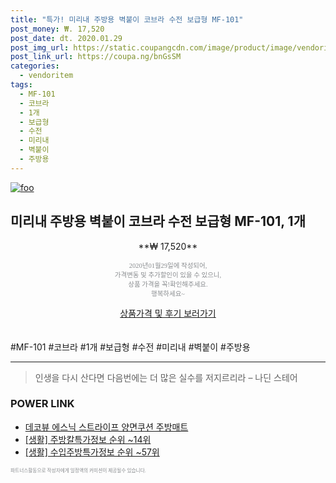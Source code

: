 ```yaml
--- 
title: "특가! 미리내 주방용 벽붙이 코브라 수전 보급형 MF-101" 
post_money: ₩. 17,520 
post_date: dt. 2020.01.29 
post_img_url: https://static.coupangcdn.com/image/product/image/vendoritem/2019/01/18/3213121418/e68609e2-ff05-4037-9020-bc8441ae8da4.jpg 
post_link_url: https://coupa.ng/bnGsSM 
categories: 
  - vendoritem 
tags: 
  - MF-101 
  - 코브라 
  - 1개 
  - 보급형 
  - 수전 
  - 미리내 
  - 벽붙이 
  - 주방용 
--- 
```

[![foo](https://static.coupangcdn.com/image/product/image/vendoritem/2019/01/18/3213121418/e68609e2-ff05-4037-9020-bc8441ae8da4.jpg)](https://coupa.ng/bnGsSM) 

## 미리내 주방용 벽붙이 코브라 수전 보급형 MF-101, 1개 
<p style="text-align: center;">**₩ 17,520**</p> 
<p style="text-align: center;"><span style="color: #898c8f; font-family: Georgia,Times,serif; font-size: 0.75em;">2020년01월29일에 작성되어, <br>가격변동 및 추가할인이 있을 수 있으니,<br> 상품 가격을 꼭!확인해주세요.<br>행복하세요~</span> 
</p>	 
<div markdown="0" style="text-align: center;"><a href="https://coupa.ng/bnGsSM" class="btn btn--success">상품가격 및 후기 보러가기</a></div> 
<br><br> 
  #MF-101 #코브라 #1개 #보급형 #수전 #미리내 #벽붙이 #주방용 
<hr> 

> 인생을 다시 산다면 다음번에는 더 많은 실수를 저지르리라 – 나딘 스테어 


### POWER LINK

* <a href="https://blog.naver.com/santokki14/221785240734" target="_blank">데코뷰 에스닉 스트라이프 양면쿠션 주방매트</a>
* <a href="https://blog.naver.com/fasyy4321/221772170288" target="_blank"> [생활] 주방칼특가정보 순위 ~14위</a>
* <a href="https://blog.naver.com/sakai111/221772207766" target="_blank"> [생활] 수입주방특가정보 순위 ~57위</a>

<span style="color: #898c8f; font-family: Georgia,Times,serif; font-size: 0.55em;">파트너스활동으로 작성자에게 일정액의 커미션이 제공될수 있습니다.</span> 
